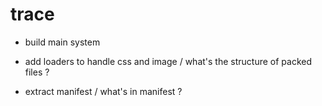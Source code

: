 # trace

- build main system
- add loaders to handle css and image / what's the structure of packed files ?

- extract manifest / what's in manifest ?

